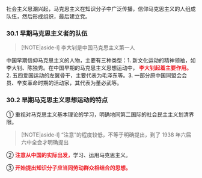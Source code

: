 
社会主义思潮兴起，马克思主义在知识分子中广泛传播，信仰马克思主义的人组成队伍，然后形成组织，最后建立党。

### 30.1 早期马克思主义者的队伍
> [!NOTE|aside-l] 
> 李大钊是中国马克思主义第一人

中国早期信仰马克思主义的人物，主要有三种类型：1. 新文化运动的精神领袖，如李大钊、陈独秀。在中国早期的马克思主义思想运动中，<font style = "color:#EE1C25"><b>
李大钊起着主要作用。</b></font>2. 五四爱国运动的左翼骨干，主要代表为毛泽东等。3. 一部分原中国同盟会会员、辛亥革命时期的活动家，其代表为董必武等。

### 30.2 早期马克思主义思想运动的特点

① 重视对马克思主义基本理论的学习，明确地同第二国际的社会民主主义划清界限。
> [!NOTE|aside-l] 
> “注意”的程度较低，不等于明确提出，到了 1938 年六届六中全会才明确提出

② <font style = "color:#EE1C25"><b>注意从中国的实际出发，</b></font>学习、运用马克思主义。

③ <font style = "color:#EE1C25"><b>开始提出知识分子应当同劳动群众相结合的思想。</b></font>